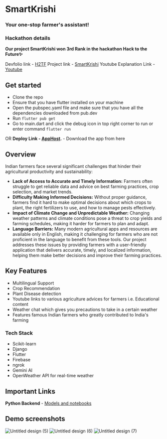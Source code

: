 # SmartKrishi
### Your one-stop farmer's assistant!

### Hackathon details
**Our project SmartKrishi won 3rd Rank in the hackathon Hack to the Future✨**

Devfolio link - [H2TF](https://hack-to-the-future.devfolio.co/)
Project link - [SmartKrishi](https://devfolio.co/projects/smartkrishi-d278)
Youtube Explanation Link - [Youtube](https://youtu.be/7Y2IdqdDJ4I?si=5GHS4BrCex5wv060)

## Get started

* Clone the repo
* Ensure that you have flutter installed on your machine
* Open the pubspec.yaml file and make sure that you have all the dependencies downloaded from pub.dev
* Run `flutter pub get`
* Go to main.dart and click the debug icon in top right corner to run or enter command ` flutter run `

OR **Deploy Link - [AppHost](https://appho.st/d/Hawj0YCI).** - Download the app from here 

## Overview
Indian farmers face several significant challenges that hinder their agricultural productivity and sustainability: 
* **Lack of Access to Accurate and Timely Information:** Farmers often struggle to get reliable data and advice on best farming practices, crop selection, and market trends.
* **Difficulty Making Informed Decisions:** Without proper guidance, farmers find it hard to make optimal decisions about which crops to plant, the right fertilizers to use, and how to manage pests effectively.
* **Impact of Climate Change and Unpredictable Weather:** Changing weather patterns and climate conditions pose a threat to crop yields and farming schedules, making it harder for farmers to plan and adapt.
* **Language Barriers:** Many modern agricultural apps and resources are available only in English, making it challenging for farmers who are not proficient in the language to benefit from these tools.
Our project addresses these issues by providing farmers with a user-friendly application that delivers accurate, timely, and localized information, helping them make better decisions and improve their farming practices.

## Key Features
* Multilingual Support
* Crop Recommendation
* Plant Disease detection
* Youtube links to various agriculture advices for farmers i.e. Educational content
* Weather chat which gives you precautions to take in a certain weather
* Features famous Indian farmers who greatly contributed to India's farming

### Tech Stack
* Scikit-learn
* Django
* Flutter
* Firebase
* ngrok
* Gemini AI
* OpenWeather API for real-time weather

## Important Links

**Python Backend** - [Models and notebooks](https://github.com/KeyurMistry123/H2F_Agri_project)

## Demo screenshots

![Untitled design (5)](https://github.com/user-attachments/assets/7ea9d8d8-7982-4eea-9304-bc265c088561)
![Untitled design (6)](https://github.com/user-attachments/assets/66add077-ed1e-4d04-ba0c-1c60d0ca799d)
![Untitled design (7)](https://github.com/user-attachments/assets/460e873f-1eda-48c2-8bbe-1c03d866eb24)




